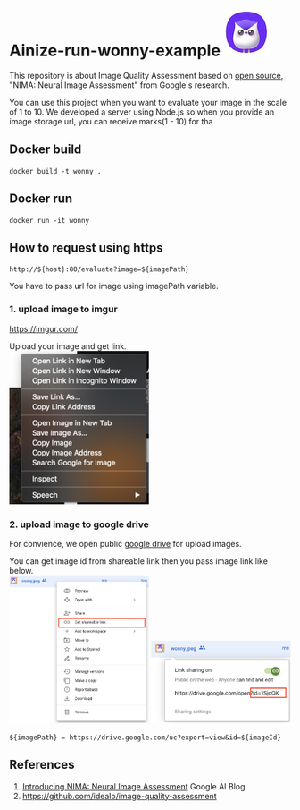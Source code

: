 # Ainize-run-wonny-example ![alt text](/images/wonny.jpeg)

This repository is about Image Quality Assessment based on [open source](https://github.com/idealo/image-quality-assessment), "NIMA: Neural Image Assessment" from Google's research. 

You can use this project when you want to evaluate your image in the scale of 1 to 10. We developed a server using Node.js so when you provide an image storage url, you can receive marks(1 - 10) for tha


## Docker build
```
docker build -t wonny .
```

## Docker run 
```
docker run -it wonny
```

## How to request using https
```
http://${host}:80/evaluate?image=${imagePath}
```
You have to pass url for image using imagePath variable.

### 1. upload image to imgur
https://imgur.com/

Upload your image and get link.  
<img src="/images/guide1.png" width="250" />  

### 2. upload image to google drive 

For convience, we open public [google drive](https://drive.google.com/drive/folders/1Ou30F1YEa0Wnh6V1gPjSwmxNmobqe_X2) for upload images. 

You can get image id from shareable link then you pass image link like below.  
<img src="/images/guide.png" width="250" />
<img src="/images/guide2.png" width="250" />
```
${imagePath} = https://drive.google.com/uc?export=view&id=${imageId}
```


## References
1. [Introducing NIMA: Neural Image Assessment](https://ai.googleblog.com/2017/12/introducing-nima-neural-image-assessment.html) Google AI Blog
2. https://github.com/idealo/image-quality-assessment